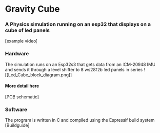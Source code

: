 # Gravity Cube
### A Physics simulation running on an esp32 that displays on a cube of led panels

[example video]

### Hardware
The simulation runs on an Esp32s3 that gets data from an ICM-20948 IMU and sends it through a level shifter to 8 ws2812b led panels in series
![[Led_Cube_block_diagram.png]]
#### More detail here
[PCB schematic]

### Software
The program is written in C and compiled using the Espressif build system
[Buildguide]

